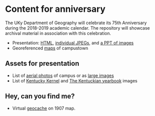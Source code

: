 # Content for anniversary

The UKy Department of Geography will celebrate its 75th Anniversary during the 2018-2019 academic calendar. The repository will showcase archival material in association with this celebration.

* Presentation: [HTML](slides), [individual JPEGs](https://github.com/UKy-GIS/uky-gis.github.io/tree/master/history/slides), and [a PPT of images](https://outragegis.com/download/m/geo_aniv_pres.pptx)
* Georeferenced [maps](maps) of campustown

## Assets for presentation
* List of [aerial photos](https://github.com/UKy-GIS/uky-gis.github.io/tree/master/history/aerial_photos) of campus or as [large images](https://uky-gis.github.io/history/aerial_photos/)
* List of [Kentucky Kernel](https://github.com/UKy-GIS/uky-gis.github.io/tree/master/history/kernel) and [The Kentuckian yearbook](https://github.com/UKy-GIS/uky-gis.github.io/tree/master/history/yearbook) images

## Hey, can you find me?
* Virtual [geocache](https://uky-gis.github.io/geocache/) on 1907 map.

